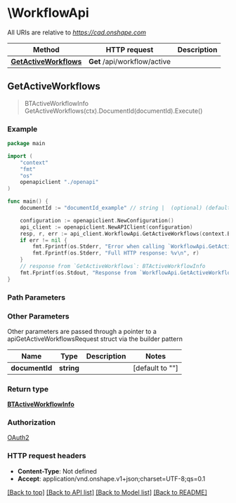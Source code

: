 # \WorkflowApi

All URIs are relative to *https://cad.onshape.com*

Method | HTTP request | Description
------------- | ------------- | -------------
[**GetActiveWorkflows**](WorkflowApi.md#GetActiveWorkflows) | **Get** /api/workflow/active | 



## GetActiveWorkflows

> BTActiveWorkflowInfo GetActiveWorkflows(ctx).DocumentId(documentId).Execute()



### Example

```go
package main

import (
    "context"
    "fmt"
    "os"
    openapiclient "./openapi"
)

func main() {
    documentId := "documentId_example" // string |  (optional) (default to "")

    configuration := openapiclient.NewConfiguration()
    api_client := openapiclient.NewAPIClient(configuration)
    resp, r, err := api_client.WorkflowApi.GetActiveWorkflows(context.Background(), ).DocumentId(documentId).Execute()
    if err != nil {
        fmt.Fprintf(os.Stderr, "Error when calling `WorkflowApi.GetActiveWorkflows``: %v\n", err)
        fmt.Fprintf(os.Stderr, "Full HTTP response: %v\n", r)
    }
    // response from `GetActiveWorkflows`: BTActiveWorkflowInfo
    fmt.Fprintf(os.Stdout, "Response from `WorkflowApi.GetActiveWorkflows`: %v\n", resp)
}
```

### Path Parameters



### Other Parameters

Other parameters are passed through a pointer to a apiGetActiveWorkflowsRequest struct via the builder pattern


Name | Type | Description  | Notes
------------- | ------------- | ------------- | -------------
 **documentId** | **string** |  | [default to &quot;&quot;]

### Return type

[**BTActiveWorkflowInfo**](BTActiveWorkflowInfo.md)

### Authorization

[OAuth2](../README.md#OAuth2)

### HTTP request headers

- **Content-Type**: Not defined
- **Accept**: application/vnd.onshape.v1+json;charset=UTF-8;qs=0.1

[[Back to top]](#) [[Back to API list]](../README.md#documentation-for-api-endpoints)
[[Back to Model list]](../README.md#documentation-for-models)
[[Back to README]](../README.md)

